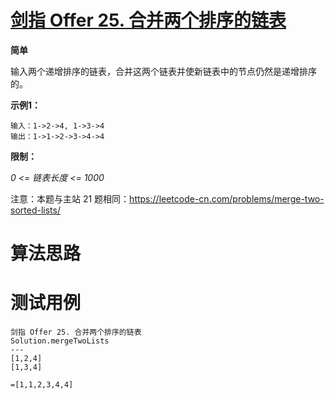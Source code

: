 # [剑指 Offer 25. 合并两个排序的链表][cnTitle]

**简单**

输入两个递增排序的链表，合并这两个链表并使新链表中的节点仍然是递增排序的。

**示例1：** 

```
输入：1->2->4, 1->3->4
输出：1->1->2->3->4->4
```

**限制：** 

 *0 <= 链表长度 <= 1000* 

注意：本题与主站 21 题相同：https://leetcode-cn.com/problems/merge-two-sorted-lists/




# 算法思路

# 测试用例
```
剑指 Offer 25. 合并两个排序的链表
Solution.mergeTwoLists
---
[1,2,4]
[1,3,4]

=[1,1,2,3,4,4]
```

[cnTitle]: https://leetcode-cn.com/problems/he-bing-liang-ge-pai-xu-de-lian-biao-lcof/
